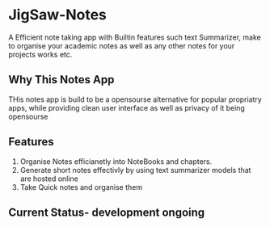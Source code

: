 # JigSaw-Notes
A Efficient note taking app with Builtin features such text Summarizer, make to organise your academic notes as well as any other notes for your projects works etc.

## Why This Notes App
THis notes app is build to be a opensourse alternative for popular propriatry apps, while providing clean user interface as well as privacy of it being opensourse

## Features
1. Organise Notes efficianetly into NoteBooks and chapters.
2. Generate short notes effectivly by using text summarizer models that are hosted online
3. Take Quick notes and organise them

## Current Status- development ongoing
